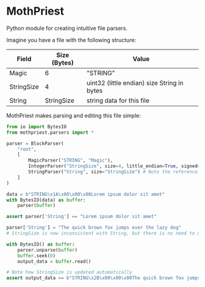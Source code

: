 # MothPriest

Python module for creating intuitive file parsers.

Imagine you have a file with the following structure:

| Field | Size (Bytes) | Value |
|----------|----------|----------|
| Magic | 6 | "STRING" |
| StringSize | 4 | uint32 (little endian) size String in bytes |
| String | StringSize | string data for this file |

MothPriest makes parsing and editing this file simple:

```Python
from io import BytesIO
from mothpriest.parsers import *

parser = BlockParser(
    "root",
    [
        MagicParser("STRING", "Magic"),
        IntegerParser("StringSize", size=4, little_endian=True, signed=False),
        StringParser("String", size="StringSize") # Note the reference back to StringSize
    ]
)

data = b"STRING\x1A\x00\x00\x00Lorem ipsum dolor sit amet"
with BytesIO(data) as buffer:
    parser(buffer)

assert parser['String'] == "Lorem ipsum dolor sit amet"

parser['String'] = "The quick brown fox jumps over the lazy dog"
# StringSize is now inconsistent with String, but there is no need to manually update

with BytesIO() as buffer:
    parser.unparse(buffer)
    buffer.seek(0)
    output_data = buffer.read()

# Note how StringSize is updated automatically
assert output_data == b"STRING\x2B\x00\x00\x00The quick brown fox jumps over the lazy dog"
```
